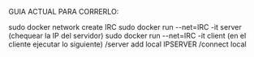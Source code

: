 GUIA ACTUAL PARA CORRERLO:

sudo docker network create IRC
sudo docker run --net=IRC -it server
(chequear la IP del servidor)
sudo docker run --net=IRC -it client
(en el cliente ejecutar lo siguiente)
/server add local IPSERVER
/connect local